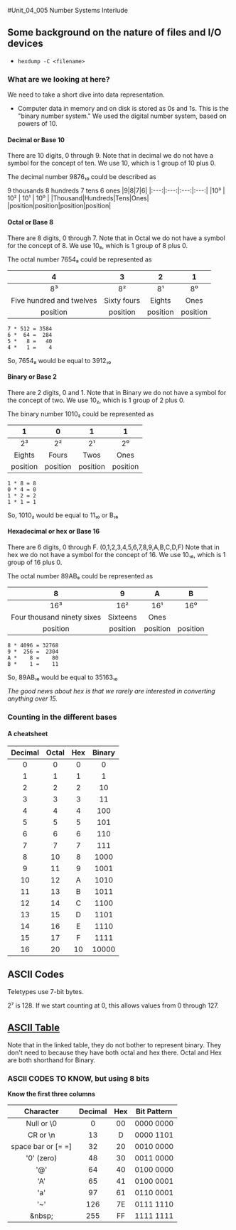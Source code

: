 #Unit_04_005 Number Systems Interlude

## Some background on the nature of files and I/O devices

* ```hexdump -C <filename>```

### What are we looking at here?

We need to take a short dive into data representation.  

* Computer data in memory and on disk is stored as 0s and 1s.  This is the "binary number system."  We used the digital number system, based on powers of 10.

#### Decimal or Base 10

There are 10 digits, 0 through 9.  Note that in decimal we do not have a symbol for the concept of ten.  We use 10, which is 1 group of 10 plus 0.  

The decimal number 9876₁₀  could be described as 

9 thousands
8 hundreds
7 tens
6 ones
|9|8|7|6|
|:---:|:---:|:---:|:---:|
|10³ | 10² | 10¹ | 10⁰ |
|Thousand|Hundreds|Tens|Ones|
|position|position|position|position|

#### Octal or Base 8

There are 8 digits, 0 through 7.  Note that in Octal we do not have a symbol for the concept of 8.  We use 10₈, which is 1 group of 8 plus 0.  

The octal number 7654₈ could be represented as

|4 | 3 | 2 | 1 |
|:---:|:---:|:---:|:---:|
|8³ | 8² | 8¹ | 8⁰ |
|Five hundred and twelves|Sixty fours|Eights|Ones|
|position|position|position|position|

```
7 * 512 = 3584
6 *  64 =  284
5 *   8 =   40
4 *   1 =    4
```

So, 7654₈ would be equal to 3912₁₀

#### Binary or Base 2

There are 2 digits, 0 and 1.  Note that in Binary we do not have a symbol for the concept of two.  We use 10₂, which is 1 group of 2 plus 0.  

The binary number 1010₂ could be represented as

|1 | 0 | 1 | 1 |
|:---:|:---:|:---:|:---:|
|2³ | 2² | 2¹ | 2⁰ |
|Eights|Fours|Twos|Ones|
|position|position|position|position|

```
1 * 8 = 8
0 * 4 = 0
1 * 2 = 2
1 * 1 = 1
```

So, 1010₂ would be equal to 11₁₀ or B₁₆


#### Hexadecimal or hex or Base 16

There are 6 digits, 0 through F. (0,1,2,3,4,5,6,7,8,9,A,B,C,D,F)  Note that in hex we do not have a symbol for the concept of 16.  We use 10₁₆, which is 1 group of 16 plus 0.  

The octal number 89AB₈ could be represented as

|8 | 9 | A | B |
|:---:|:---:|:---:|:---:|
|16³ | 16² | 16¹ | 16⁰ |
|Four thousand ninety sixes|Sixteens|Ones|
|position|position|position|position|

```
8 * 4096 = 32768
9 *  256 =  2304
A *    8 =    80
B *    1 =    11
```

So, 89AB₁₆ would be equal to 35163₁₀

*The good news about hex is that we rarely are interested in converting anything over 15.*

### Counting in the different bases

#### A cheatsheet

 Decimal|Octal|Hex|Binary
 :---:|:---:|:---:|:---:
 0|0|0|0
 1|1|1|1
 2|2|2|10
 3|3|3|11
 4|4|4|100
 5|5|5|101
 6|6|6|110
 7|7|7|111
 8|10|8|1000
 9|11|9|1001
 10|12|A|1010
 11|13|B|1011
 12|14|C|1100
 13|15|D|1101
 14|16|E|1110
 15|17|F|1111
 16|20|10|10000
 
## ASCII Codes

Teletypes use 7-bit bytes.

2⁷ is 128.  If we start counting at 0, this allows values from 0 through 127.

## [ASCII Table](http://www.asciitable.com/)

Note that in the linked table, they do not bother to represent binary.  They don't need to because they have both octal and hex there.  Octal and Hex are both shorthand for Binary.

### ASCII CODES TO KNOW, but using 8 bits

**Know the first three columns**

Character|Decimal|Hex|Bit Pattern
:---:|:---:|:---:|:---:
Null or \0|0|00|0000 0000
CR or \n|13|D|0000 1101
space bar or [= =]|32|20|0010 0000
'0' (zero)|48|30|0011 0000
'@'|64|40|0100 0000
'A'|65|41|0100 0001
'a'|97|61|0110 0001
'~'|126|7E|0111 1110
&amp;nbsp;|255|FF|1111 1111

